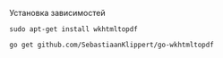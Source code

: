 
Установка зависимостей
```
sudo apt-get install wkhtmltopdf

go get github.com/SebastiaanKlippert/go-wkhtmltopdf

```